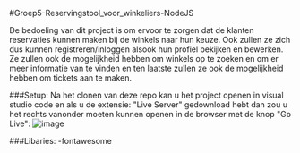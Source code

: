 #Groep5-Reservingstool_voor_winkeliers-NodeJS

De bedoeling van dit project is om ervoor te zorgen dat de klanten reservaties kunnen maken bij de winkels naar hun keuze. Ook zullen ze zich dus kunnen registreren/inloggen alsook hun profiel bekijken en bewerken. Ze zullen ook de mogelijkheid hebben om winkels op te zoeken en om er meer informatie van te vinden en ten laatste zullen ze ook de mogelijkheid hebben om tickets aan te maken.

###Setup:
Na het clonen van deze repo kan u het project openen in visual studio code en als u de extensie: "Live Server" gedownload hebt dan zou u het rechts vanonder moeten kunnen openen in de browser met de knop "Go Live": ![image](https://user-images.githubusercontent.com/80149519/120293925-ffbf3900-c2c5-11eb-9d7a-1fa2730dcbfa.png)

###Libaries:
-fontawesome
